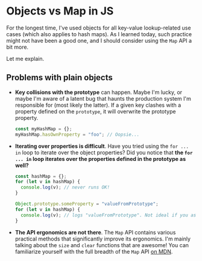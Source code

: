 # Objects vs Map in JS

For the longest time, I've used objects for all key-value lookup-related use cases (which also applies to hash maps). As I learned today, such practice might not have been a good one, and I should consider using the `Map` API a bit more.

Let me explain.

## Problems with plain objects

- **Key collisions with the prototype** can happen. Maybe I'm lucky, or maybe I'm aware of a latent bug that haunts the production system I'm responsible for (most likely the latter). If a given key clashes with a property defined on the `prototype`, it will overwrite the prototype property.

  ```js
  const myHashMap = {};
  myHashMap.hasOwnProperty = "foo"; // Oopsie...
  ```

- **Iterating over properties is difficult**. Have you tried using the `for ... in` loop to iterate over the object properties? Did you notice that **the `for ... in` loop iterates over the properties defined in the prototype as well?**

  ```js
  const hashMap = {};
  for (let v in hashMap) {
    console.log(v); // never runs OK!
  }

  Object.prototype.someProperty = "valueFromPrototype";
  for (let v in hashMap) {
    console.log(v); // logs "valueFromPrototype". Not ideal if you ask me.
  }
  ```

- **The API ergonomics are not there**. The `Map` API contains various practical methods that significantly improve its ergonomics. I'm mainly talking about the `size` and `clear` functions that are awesome! You can familiarize yourself with the full breadth of the `Map` API [on MDN](https://developer.mozilla.org/en-US/docs/Web/JavaScript/Reference/Global_Objects/Map).
